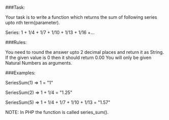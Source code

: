 ###Task:

Your task is to write a function which returns the sum of following series upto nth term(parameter).

Series: 1 + 1/4 + 1/7 + 1/10 + 1/13 + 1/16 +...

###Rules:

You need to round the answer upto 2 decimal places and return it as String.
If the given value is 0 then it should return 0.00
You will only be given Natural Numbers as arguments.

###Examples:

SeriesSum(1) => 1 = "1"

SeriesSum(2) => 1 + 1/4 = "1.25"

SeriesSum(5) => 1 + 1/4 + 1/7 + 1/10 + 1/13 = "1.57"

NOTE: In PHP the function is called series_sum().
